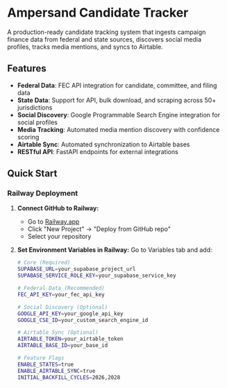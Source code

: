 # Ampersand Candidate Tracker

A production-ready candidate tracking system that ingests campaign finance data from federal and state sources, discovers social media profiles, tracks media mentions, and syncs to Airtable.

## Features

- **Federal Data**: FEC API integration for candidate, committee, and filing data
- **State Data**: Support for API, bulk download, and scraping across 50+ jurisdictions
- **Social Discovery**: Google Programmable Search Engine integration for social profiles
- **Media Tracking**: Automated media mention discovery with confidence scoring
- **Airtable Sync**: Automated synchronization to Airtable bases
- **RESTful API**: FastAPI endpoints for external integrations

## Quick Start

### Railway Deployment

1. **Connect GitHub to Railway:**
   - Go to [Railway.app](https://railway.app)
   - Click "New Project" → "Deploy from GitHub repo"
   - Select your repository

2. **Set Environment Variables in Railway:**
   Go to Variables tab and add:

   ```bash
   # Core (Required)
   SUPABASE_URL=your_supabase_project_url
   SUPABASE_SERVICE_ROLE_KEY=your_supabase_service_key

   # Federal Data (Recommended)  
   FEC_API_KEY=your_fec_api_key

   # Social Discovery (Optional)
   GOOGLE_API_KEY=your_google_api_key
   GOOGLE_CSE_ID=your_custom_search_engine_id

   # Airtable Sync (Optional)
   AIRTABLE_TOKEN=your_airtable_token
   AIRTABLE_BASE_ID=your_base_id

   # Feature Flags
   ENABLE_STATES=true
   ENABLE_AIRTABLE_SYNC=true
   INITIAL_BACKFILL_CYCLES=2026,2028
